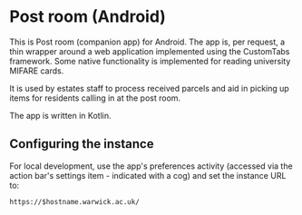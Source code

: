 Post room (Android)
===================

This is Post room (companion app) for Android. The app is, per request, a thin wrapper around a web application implemented using the CustomTabs framework. Some native functionality is implemented for reading university MIFARE cards.

It is used by estates staff to process received parcels and aid in picking up items for residents calling in at the post room.

The app is written in Kotlin.

Configuring the instance
------------------------

For local development, use the app's preferences activity (accessed via the action bar's settings item - indicated with a cog) and set the instance URL to:

```
https://$hostname.warwick.ac.uk/
```

